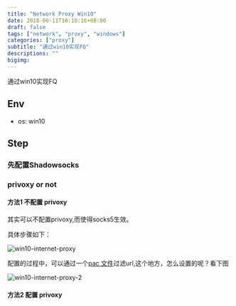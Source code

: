 ```yaml
---
title: "Network Proxy Win10"
date: 2018-06-11T10:10:16+08:00
draft: false
tags: ["network", "proxy", "windows"]
categories: ["proxy"]
subtitle: "通过win10实现FQ"
descriptions: ""
bigimg:
---
```


通过win10实现FQ

## Env

- os: win10

## Step

### 先配置Shadowsocks


### privoxy or not

#### 方法1 不配置 privoxy

其实可以不配置privoxy,而使得socks5生效。

具体步骤如下：

![win10-internet-proxy](https://res.cloudinary.com/dmtixvmgt/image/upload/v1528682939/win10-internet-proxy_kjqski.png)

配置的过程中，可以通过一个[pac 文件](https://pan.baidu.com/s/1_JSRnbuoimZ-48kJG4EnfA)过滤url,这个地方，怎么设置的呢？看下图

![win10-internet-proxy-2](https://res.cloudinary.com/dmtixvmgt/image/upload/v1528684087/win10-internet-proxy-2_pspcap.png)


#### 方法2 配置 privoxy


